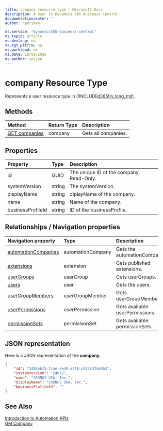 ```yaml
---
title: company resource type | Microsoft Docs
description: A user in Dynamics 365 Business Central.
documentationcenter: ''
author: henrikwh

ms.service: "dynamics365-business-central"
ms.topic: article
ms.devlang: na
ms.tgt_pltfrm: na
ms.workload: na
ms.date: 10/01/2020
ms.author: solsen
---
```


# company Resource Type
Represents a user resource type in [!INCLUDE[d365fin_long_md](../developer/includes/d365fin_long_md.md)]. 

## Methods
| Method         | Return Type  |Description|
|:---------------|:-------------|:----------|
|[GET companies](dynamics-microsoft-automation-company-get.md)|company|Gets all companies.|


## Properties

| Property | Type |Description                             |
|:----------------|:-----|:---------------------------------------|
|id               |GUID  |The unique ID of the company. Read-Only.|
|systemVersion    |string|The systemVersion.             |
|displayName      |string|diplayName of the company.     |
|name      |string|Name of the company.     |
|businessProfileId|string|ID of the businessProfile.|

## Relationships / Navigation properties
| Navigation property	      | Type |Description                             |
|:----------------|:-----|:---------------------------------------|
|[automationCompanies](dynamics-microsoft-automation-automationcompany.md)               | automationCompany|Gets the automationCompanies. |
|[extensions](dynamics-microsoft-automation-extension.md)             |extension|Gets published extensions. |
|[userGroups](dynamics-microsoft-automation-usergroup.md)      |userGroup|Gets userGroups. |
|[users](dynamics-microsoft-automation-user.md)      |user|Gets the users. |
|[userGroupMembers](dynamics-microsoft-automation-usergroupmember.md)|userGroupMember|Gets userGroupMembers.|
|[userPermissions](dynamics-microsoft-automation-userpermission.md)|userPermission|Gets available userPermissions.|
|[permissionSets](dynamics-microsoft-automation-permissionset.md)|permissionSet|Gets available permissionSets.|

## JSON representation
Here is a JSON representation of the **company**.

```json
{
    "id": "3496bbf8-fcae-4e48-a4f8-cb17c27de0b3",
    "systemVersion": "24012",
    "name": "CRONUS USA, Inc.",
    "displayName": "CRONUS USA, Inc.",
    "businessProfileId": ""
}

```

## See Also 
[Introduction to Automation APIs](itpro-introduction-to-automation-apis.md)  
[Get Company](dynamics-microsoft-automation-company-get.md)   
